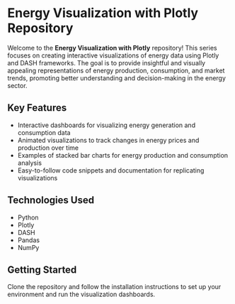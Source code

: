 # Energy Visualization with Plotly Repository

Welcome to the **Energy Visualization with Plotly** repository! This series focuses on creating interactive visualizations of energy data using Plotly and DASH frameworks. The goal is to provide insightful and visually appealing representations of energy production, consumption, and market trends, promoting better understanding and decision-making in the energy sector.

## Key Features
- Interactive dashboards for visualizing energy generation and consumption data
- Animated visualizations to track changes in energy prices and production over time
- Examples of stacked bar charts for energy production and consumption analysis
- Easy-to-follow code snippets and documentation for replicating visualizations

## Technologies Used
- Python
- Plotly
- DASH
- Pandas
- NumPy

## Getting Started
Clone the repository and follow the installation instructions to set up your environment and run the visualization dashboards.

